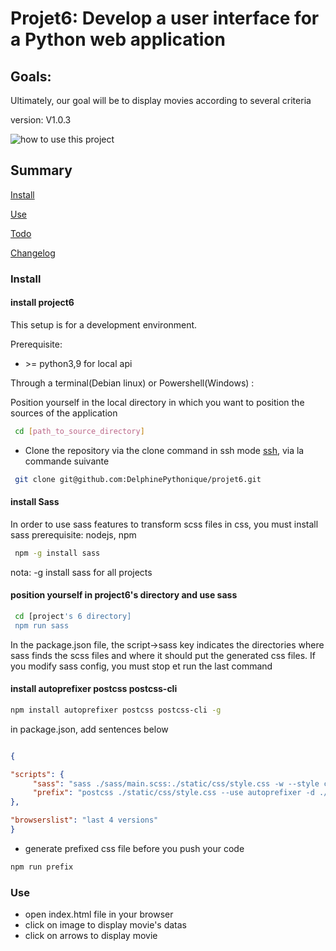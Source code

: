 # Projet6: Develop a user interface for a Python web application

## Goals: 
Ultimately, our goal will be to display movies according to several criteria

version: V1.0.3

![how to use this project](./static/images/project6.gif)

## Summary

[Install](#install)

[Use](#use)

[Todo](TODO.md)

[Changelog](CHANGELOG.md)

### <a name="install"></a>Install

#### install project6
This setup is for a development environment.

Prerequisite:

- \>= python3,9 for local api

Through a terminal(Debian linux) or Powershell(Windows) : 

Position yourself in the local directory in which you want to position the sources of the application
``` bash
 cd [path_to_source_directory]
```
-  Clone the repository via the clone command in ssh mode
[ssh](https://docs.github.com/en/authentication/connecting-to-github-with-ssh), via la commande suivante

``` bash
 git clone git@github.com:DelphinePythonique/projet6.git
```

#### install Sass
In order to use sass features to transform scss files in css, you must install sass
prerequisite: nodejs, npm
``` bash
 npm -g install sass
```
nota: -g install sass for all projects

#### position yourself in project6's directory and use sass
``` bash
 cd [project's 6 directory]
 npm run sass
```
In the package.json file, the script->sass key indicates the directories where sass finds the scss files and where
it should put the generated css files.
If you modify sass config, you must stop et run the last command

#### install autoprefixer postcss postcss-cli
```bash
npm install autoprefixer postcss postcss-cli -g
```
in package.json, add sentences below
```json

{

"scripts": {
     "sass": "sass ./sass/main.scss:./static/css/style.css -w --style compressed",
     "prefix": "postcss ./static/css/style.css --use autoprefixer -d ./static/css/prefixed/"
},

"browserslist": "last 4 versions"
}
```
- generate prefixed css file before you  push your code
```bash
npm run prefix
```
### <a name="use"></a>Use

- open index.html file in your browser
- click on image to display movie's datas
- click on arrows to display movie
